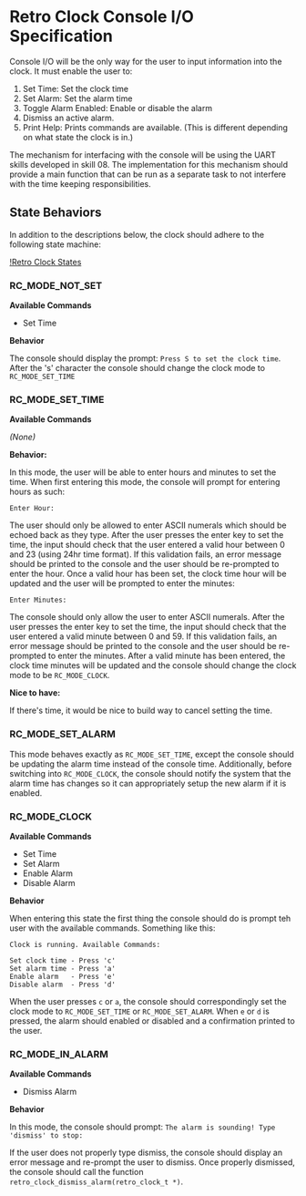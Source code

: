 # Retro Clock Console I/O Specification

Console I/O will be the only way for the user to input information
into the clock. It must enable the user to:

1. Set Time:  Set the clock time
2. Set Alarm: Set the alarm time
3. Toggle Alarm Enabled: Enable or disable the alarm
4. Dismiss an active alarm.
5. Print Help: Prints commands are available. (This is different depending
   on what state the clock is in.)

The mechanism for interfacing with the console will be using the UART skills
developed in skill 08. The implementation for this mechanism should provide
a main function that can be run as a separate task to not interfere with the
time keeping responsibilities.

## State Behaviors

In addition to the descriptions below, the clock should adhere to the following
state machine:

[!Retro Clock States](../images/state_diagram.jpg)

### RC_MODE_NOT_SET

**Available Commands**

* Set Time


**Behavior**

The console should display the prompt: `Press S to set the clock time`. After the 's'
character the console should change the clock mode to `RC_MODE_SET_TIME`


### RC_MODE_SET_TIME

**Available Commands**

_(None)_

**Behavior:**

In this mode, the user will be able to enter hours and minutes to set the time.
When first entering this mode, the console will prompt for entering hours as such:

`Enter Hour: `

The user should only be allowed to enter ASCII numerals which should be echoed back
as they type. After the user presses the enter key to set the time, the input should
check that the user entered a valid hour between 0 and 23 (using 24hr time format).
If this validation fails, an error message should be printed to the console and
the user should be re-prompted to enter the hour. Once a valid hour has been set,
the clock time hour will be updated and the user will be prompted to enter the minutes:

`Enter Minutes: `

The console should only allow the user to enter ASCII numerals. After the user presses the
enter key to set the time, the input should check that the user entered a valid minute
between 0 and 59. If this validation fails, an error message should be printed to the console
and the user should be re-prompted to enter the minutes.  After a valid minute has been entered,
the clock time minutes will be updated and the console should change the clock mode to
be `RC_MODE_CLOCK`.

**Nice to have:**

If there's time, it would be nice to build way to cancel setting the time.


### RC_MODE_SET_ALARM

This mode behaves exactly as `RC_MODE_SET_TIME`, except the console should
be updating the alarm time instead of the console time. Additionally,
before switching into `RC_MODE_CLOCK`, the console should notify the system
that the alarm time has changes so it can appropriately setup the new alarm
if it is enabled.


### RC_MODE_CLOCK

**Available Commands**

* Set Time
* Set Alarm
* Enable Alarm
* Disable Alarm

**Behavior**

When entering this state the first thing the console should do is prompt teh user
with the available commands. Something like this:

```
Clock is running. Available Commands:

Set clock time - Press 'c'
Set alarm time - Press 'a'
Enable alarm   - Press 'e'
Disable alarm  - Press 'd'
```

When the user presses `c` or `a`, the console should correspondingly set the clock mode
to `RC_MODE_SET_TIME` or `RC_MODE_SET_ALARM`. When `e` or `d` is pressed, the alarm
should enabled or disabled and a confirmation printed to the user.


### RC_MODE_IN_ALARM

**Available Commands**

* Dismiss Alarm

**Behavior**

In this mode, the console should prompt: `The alarm is sounding! Type 'dismiss' to stop: `

If the user does not properly type dismiss, the console should display an error message
and re-prompt the user to dismiss. Once properly dismissed, the console should call
the function `retro_clock_dismiss_alarm(retro_clock_t *)`.
